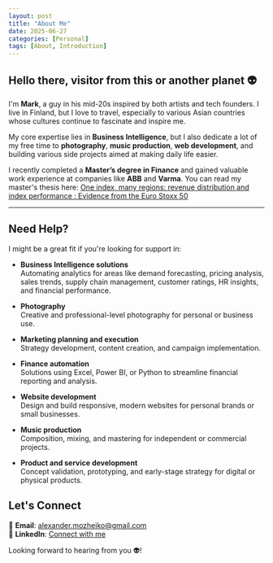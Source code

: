 ```yaml
---
layout: post
title: "About Me"
date: 2025-06-27
categories: [Personal]
tags: [About, Introduction]
---
```


## Hello there, visitor from this or another planet 👽

I'm **Mark**, a guy in his mid-20s inspired by both artists and tech founders. I live in Finland, but I love to travel, especially to various Asian countries whose cultures continue to fascinate and inspire me.

My core expertise lies in **Business Intelligence**, but I also dedicate a lot of my free time to **photography**, **music production**, **web development**, and building various side projects aimed at making daily life easier.

I recently completed a **Master’s degree in Finance** and gained valuable work experience at companies like **ABB** and **Varma**. You can read my master's thesis here: [One index, many regions: revenue distribution and index performance : Evidence from the Euro Stoxx 50](https://urn.fi/URN:NBN:fi-fe2025051342483)  

---

## Need Help?

I might be a great fit if you're looking for support in:

- **Business Intelligence solutions**  
  Automating analytics for areas like demand forecasting, pricing analysis, sales trends, supply chain management, customer ratings, HR insights, and financial performance.

- **Photography**  
  Creative and professional-level photography for personal or business use.

- **Marketing planning and execution**  
  Strategy development, content creation, and campaign implementation.

- **Finance automation**  
  Solutions using Excel, Power BI, or Python to streamline financial reporting and analysis.

- **Website development**  
  Design and build responsive, modern websites for personal brands or small businesses.

- **Music production**  
  Composition, mixing, and mastering for independent or commercial projects.

- **Product and service development**  
  Concept validation, prototyping, and early-stage strategy for digital or physical products.

## Let's Connect

📧 **Email**: [alexander.mozheiko@gmail.com](mailto:mark.mozheiko@aalto.fi)  
🔗 **LinkedIn**: [Connect with me](https://www.linkedin.com) <!-- Add your actual profile URL -->

Looking forward to hearing from you 👽!

